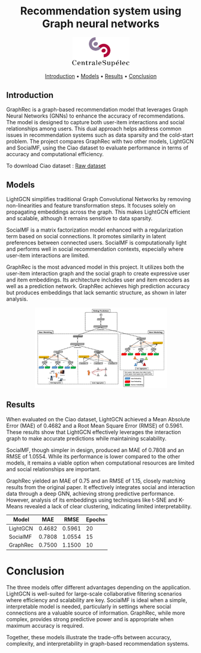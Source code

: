 <h1 align="center">Recommendation system using Graph neural networks</h1>

<p align="center">
  <img src="Docs/Logo_CentraleSupelec.png" width="30%" />
</p>

<div align="center">
    <a href="#introduction">Introduction</a> •
    <a href="#models">Models</a> •
    <a href="#results">Results</a> •
    <a href="#conclusion">Conclusion</a>
</div>


## Introduction

GraphRec is a graph-based recommendation model that leverages Graph Neural Networks (GNNs) to enhance the accuracy of recommendations. The model is designed to capture both user-item interactions and social relationships among users. This dual approach helps address common issues in recommendation systems such as data sparsity and the cold-start problem. The project compares GraphRec with two other models, LightGCN and SocialMF, using the Ciao dataset to evaluate performance in terms of accuracy and computational efficiency.

To download Ciao dataset : [Raw dataset](https://www.cse.msu.edu/~tangjili/Ciao.rar) 

## Models

LightGCN simplifies traditional Graph Convolutional Networks by removing non-linearities and feature transformation steps. It focuses solely on propagating embeddings across the graph. This makes LightGCN efficient and scalable, although it remains sensitive to data sparsity.

SocialMF is a matrix factorization model enhanced with a regularization term based on social connections. It promotes similarity in latent preferences between connected users. SocialMF is computationally light and performs well in social recommendation contexts, especially where user-item interactions are limited.

GraphRec is the most advanced model in this project. It utilizes both the user-item interaction graph and the social graph to create expressive user and item embeddings. Its architecture includes user and item encoders as well as a prediction network. GraphRec achieves high prediction accuracy but produces embeddings that lack semantic structure, as shown in later analysis.

<p align="center">
  <img src="Plots/emebdding_structure.png" width="70%" />
</p>


## Results

When evaluated on the Ciao dataset, LightGCN achieved a Mean Absolute Error (MAE) of 0.4682 and a Root Mean Square Error (RMSE) of 0.5961. These results show that LightGCN effectively leverages the interaction graph to make accurate predictions while maintaining scalability.

SocialMF, though simpler in design, produced an MAE of 0.7808 and an RMSE of 1.0554. While its performance is lower compared to the other models, it remains a viable option when computational resources are limited and social relationships are important.

GraphRec yielded an MAE of 0.75 and an RMSE of 1.15, closely matching results from the original paper. It effectively integrates social and interaction data through a deep GNN, achieving strong predictive performance. However, analysis of its embeddings using techniques like t-SNE and K-Means revealed a lack of clear clustering, indicating limited interpretability.

<p align="center">

| Model      | MAE    | RMSE   | Epochs |
|------------|--------|--------|--------|
| LightGCN   | 0.4682 | 0.5961 |20      |
| SocialMF   | 0.7808 | 1.0554 |15      |
| GraphRec   | 0.7500 | 1.1500 |10      |

</p>

# Conclusion

The three models offer different advantages depending on the application. LightGCN is well-suited for large-scale collaborative filtering scenarios where efficiency and scalability are key. SocialMF is ideal when a simple, interpretable model is needed, particularly in settings where social connections are a valuable source of information. GraphRec, while more complex, provides strong predictive power and is appropriate when maximum accuracy is required.

Together, these models illustrate the trade-offs between accuracy, complexity, and interpretability in graph-based recommendation systems.

